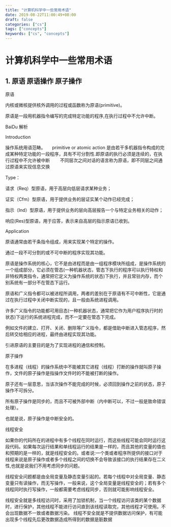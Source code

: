 ```yaml
---
title: "计算机科学中一些常用术语"
date: 2019-08-22T11:00:49+08:00
draft: false
categories: ["cs"]
tags: ["concepts"]
keywords: ["cs", "concepts"]
---
```


# 计算机科学中一些常用术语

## 1. 原语 原语操作 原子操作

原语

内核或微核提供核外调用的过程或函数称为原语(primitive)。

原语是一段用机器指令编写的完成特定功能的程序,在执行过程中不允许中断。

BaiDu 解析

Introduction

操作系统用语范畴。　　primitive or atomic action 是由若干多机器指令构成的完成某种特定功能的一段程序，具有不可分割性.即原语的执行必须是连续的，在执行过程中不允许被中断 　　不同层次之间对话的语言称为原语，即不同层之间通过原语来实现信息交换

Type：

请求（Req）型原语，用于高层向低层请求某种业务；

证实（Cfm）型原语，用于提供业务的层证实某个动作已经完成；

指示（Ind）型原语，用于提供业务的层向高层报告一个与特定业务相关的动作；

响应(Res)型原语，用于应答，表示来自高层的指示原语已收到。

Application

原语通常由若干条指令组成，用来实现某个特定的操作。

通过一段不可分割的或不可中断的程序实现其功能。

原语是操作系统的核心，它不是由进程而是由一组程序模块所组成，是操作系统的一个组成部分，它必须在管态(一种机器状态，管态下执行的程序可以执行特权和非特权两类指令，通常把它定义为操作系统的状态)下执行，并且常驻内存，而个别系统有一部分不在管态下运行。

原语和广义指令都可以被进程所调用，两者的差别在于原语有不可中断性，它是通过在执行过程中关闭中断实现的，且一般由系统进程调用。

许多广义指令的功能都可用目态(一种机器状态，通常把它作为用户程序执行时的状态)下运行的系统进程完成，而不一定要在管态下完成。

例如文件的建立、打开、关闭、删除等广义指令，都是借助中断进入管态程序，然后转交给相应的进程，最终由进程实现其功能。　　

引进原语的主要目的是为了实现进程的通信和控制。

原子操作

在多进程（线程）的操作系统中不能被其它进程（线程）打断的操作就叫原子操作，文件的原子操作是指操作文件时的不能被打断的操作。

原子还有一层意思，当该次操作不能完成的时候，必须回到操作之前的状态，原子操作不可拆分。

所有原子操作是同步的，而且不可被外部中断（内中断可以，不过一般是致命错误处理）。

也就是说，原子操作是中断安全的。





线程安全

如果你的代码所在的进程中有多个线程在同时运行，而这些线程可能会同时运行这段代码。如果每次运行结果和单线程运行的结果是一样的，而且其他的变量的值也和预期的是一样的，就是线程安全的。或者说:一个类或者程序所提供的接口对于线程来说是原子操作或者多个线程之间的切换不会导致该接口的执行结果存在二义性,也就是说我们不用考虑同步的问题。

线程安全问题都是由全局变量及静态变量引起的。若每个线程中对全局变量、静态变量只有读操作，而无写操作，一般来说，这个全局变量是线程安全的；若有多个线程同时执行写操作，一般都需要考虑线程同步，否则就可能影响线程安全。

线程安全就是多线程访问时，采用了加锁机制，当一个线程访问该类的某个数据时，进行保护，其他线程不能进行访问直到该线程读取完，其他线程才可使用。不会出现数据不一致或者数据污染。 线程不安全就是不提供数据访问保护，有可能出现多个线程先后更改数据造成所得到的数据是脏数据
